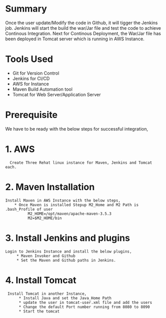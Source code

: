 # Summary
  Once the user update/Modify the code in Github, it will tigger the Jenkins job. Jenkins will start the build the war/Jar file and test the code to achieve Continous Integration.  Next for Continous Deployment, the War/Jar file has been deployed in Tomcat server which is running in AWS Instance. 

# Tools Used

- Git for Version Control
- Jenkins for CI/CD
- AWS for Instance
- Maven Build Automation tool
- Tomcat for Web Server/Application Server

# Prerequisite
  We have to be ready with the below steps for successful integration, 
   # 1. AWS
      Create Three Rehat linux instance for Maven, Jenkins and Tomcat each. 
   # 2. Maven Installation 
    Install Maven in AWS Instance with the below steps, 
        * Once Maven is installed Stepup M2_Home and M2 Path is .bash_Profile of user
              M2_HOME=/opt/maven/apache-maven-3.5.3
              M2=$M2_HOME/bin
   # 3. Install Jenkins and plugins 
    Login to Jenkins Instance and install the below plugins, 
         * Maven Invoker and Github
         * Set the Maven and Github paths in Jenkins.
   # 4. Install Tomcat     
     Install Tomcat in another Instance, 
          * Install Java and set the Java_Home Path
          * update the user in tomcat-user.xml file and add the users
          * Change the default Port number running from 8080 to 8090
          * Start the tomcat
